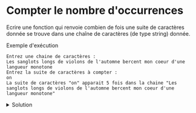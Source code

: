 # Compter le nombre d'occurrences
Ecrire une fonction qui renvoie combien de fois une suite de caractères donnée se trouve dans une chaîne de caractères (de type string) donnée. 

Exemple d'exécution
~~~
Entrez une chaine de caractères : 
Les sanglots longs de violons de l'automne bercent mon coeur d'une langueur monotone
Entrez la suite de caractères à compter : 
on
La suite de caractères "on" apparait 5 fois dans la chaine "Les sanglots longs de violons de l'automne bercent mon coeur d'une langueur monotone"
~~~

<details>
<summary>Solution</summary>

~~~cpp
#include <iostream>
#include <string>
#include <string_view>
using namespace std;

size_t nb_occ(string_view str, string_view c) {
   size_t cnt = 0, pos = 0;
   while ( (pos = str.find(c, pos)) != string::npos ) {
      ++cnt;
      ++pos;
   }
   return cnt;
}

int main() {

   string str, sub;

   cout << "Entrez une chaine de caractères : \n";
   getline(cin, str);

   cout << "Entrez la suite de caractères à compter : \n";
   getline(cin, sub);

   cout << "La suite de caractères " << "\"" << sub << "\""
        << " apparait "  << nb_occ(str, sub)
        << " fois dans la chaine \"" << str << "\"" << endl;
}
~~~

</details>
